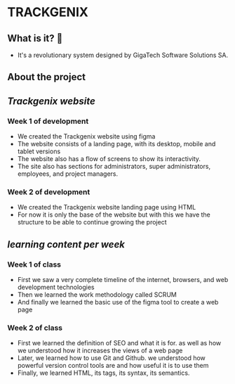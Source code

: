 # TRACKGENIX

## What is it? :thinking:

- It's a revolutionary system designed by GigaTech Software Solutions SA.

## About the project

## _Trackgenix website_

### Week 1 of development

- We created the Trackgenix website using figma
- The website consists of a landing page, with its desktop, mobile and tablet versions
- The website also has a flow of screens to show its interactivity.
- The site also has sections for administrators, super administrators, employees, and project managers.

### Week 2 of development

- We created the Trackgenix website landing page using HTML
- For now it is only the base of the website but with this we have the structure to be able to continue growing the project

## _learning content per week_

### Week 1 of class

- First we saw a very complete timeline of the internet, browsers, and web development technologies
- Then we learned the work methodology called SCRUM
- And finally we learned the basic use of the figma tool to create a web page

### Week 2 of class

- First we learned the definition of SEO and what it is for. as well as how we understood how it increases the views of a web page
- Later, we learned how to use Git and Github. we understood how powerful version control tools are and how useful it is to use them
- Finally, we learned HTML, its tags, its syntax, its semantics.


